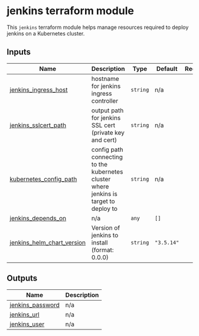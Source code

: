 # jenkins terraform module

This `jenkins` terraform module helps manage resources required to deploy 
jenkins on a Kubernetes cluster.


<!-- BEGIN_TF_DOCS -->
## Inputs

| Name | Description | Type | Default | Required |
|------|-------------|------|---------|:--------:|
| <a name="input_jenkins_ingress_host"></a> [jenkins\_ingress\_host](#input\_jenkins\_ingress\_host) | hostname for jenkins ingress controller | `string` | n/a | yes |
| <a name="input_jenkins_sslcert_path"></a> [jenkins\_sslcert\_path](#input\_jenkins\_sslcert\_path) | output path for jenkins SSL cert (private key and cert) | `string` | n/a | yes |
| <a name="input_kubernetes_config_path"></a> [kubernetes\_config\_path](#input\_kubernetes\_config\_path) | config path connecting to the kubernetes cluster where jenkins is target to deploy to | `string` | n/a | yes |
| <a name="input_jenkins_depends_on"></a> [jenkins\_depends\_on](#input\_jenkins\_depends\_on) | n/a | `any` | `[]` | no |
| <a name="input_jenkins_helm_chart_version"></a> [jenkins\_helm\_chart\_version](#input\_jenkins\_helm\_chart\_version) | Version of jenkins to install (format: 0.0.0) | `string` | `"3.5.14"` | no |

## Outputs

| Name | Description |
|------|-------------|
| <a name="output_jenkins_password"></a> [jenkins\_password](#output\_jenkins\_password) | n/a |
| <a name="output_jenkins_url"></a> [jenkins\_url](#output\_jenkins\_url) | n/a |
| <a name="output_jenkins_user"></a> [jenkins\_user](#output\_jenkins\_user) | n/a |
<!-- END_TF_DOCS -->